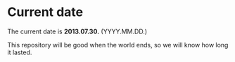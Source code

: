 # Current date

The current date is **2013.07.30.** (YYYY.MM.DD.)

This repository will be good when the world ends, so we will know how long it lasted.